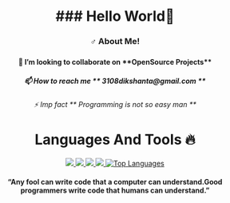 <h1 align = "center"> ### Hello World👋 </h1>
<h3 align ="center">♂ About Me!<h3>
 <h4 align ="center">👯 I’m looking to collaborate on **OpenSource Projects**<h4>
   <h5 align ="center">📫 How to reach me ** 3108dikshanta@gmail.com **<h5>
     <h6 align ="center">⚡ Imp fact ** Programming is not so easy man ** <h6>
 

 <h1 align = "center"> Languages And Tools 🔥 </h1>
 
 <p align=" center "> 
    <a href="https://developer.mozilla.org/en-US/docs/Web/JavaScript" target="_blank"> <img src="https://img.icons8.com/color/48/000000/javascript.png"/> </a> 
    <a href="https://www.w3.org/html/" target="_blank"> <img src="https://img.icons8.com/color/48/000000/html-5.png"/> </a> 
    <a href="https://www.w3schools.com/css/" target="_blank"> <img src="https://img.icons8.com/color/48/000000/css3.png"/> </a> 
    <a href="https://www.python.org" target="_blank"> <img src="https://img.icons8.com/color/48/000000/python.png"/> </a> 
    <a href="https://github.com/dabster108/github-readme-stats"><img alt=" Top Languages" src="https://github-readme-stats.vercel.app/api/top-langs/?username=dabster108&langs_count=8&count_private=true&layout=compact&theme=react&hide_border=true&bg_color=0D1117" /></a>
</p>
          

     


 
<h4 align ="center"> “Any fool can write code that a computer can understand.Good programmers write code that humans can understand.” </h4>

 







